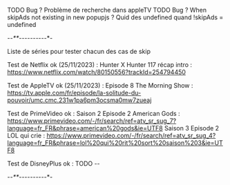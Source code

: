 TODO Bug ? Problème de recherche dans appleTV
TODO Bug ? When skipAds not existing in new popupjs ? Quid des undefined quand !skipAds = undefined

-*-**-*-*-*-*-*-*-*-*-*-*-

Liste de séries pour tester chacun des cas de skip
 
Test de Netflix ok (25/11/2023) :
Hunter X Hunter 117 récap intro : https://www.netflix.com/watch/80150556?trackId=254794450

Test de AppleTV ok (25/11/2023) :
Episode 8 The Morning Show : https://tv.apple.com/fr/episode/la-solitude-du-pouvoir/umc.cmc.231w1pa6pm3ocsma0mw7zueaj

Test de PrimeVideo ok :
Saison 2 Episode 2 American Gods : https://www.primevideo.com/-/fr/search/ref=atv_sr_sug_7?language=fr_FR&phrase=american%20gods&ie=UTF8
Saison 3 Episode 2 LOL qui crie : https://www.primevideo.com/-/fr/search/ref=atv_sr_sug_4?language=fr_FR&phrase=lol%20qui%20rit%20sort%20saison%203&ie=UTF8 

Test de DisneyPlus ok :
TODO --

-*-**-*-*-*-*-*-*-*-*-*-*-
